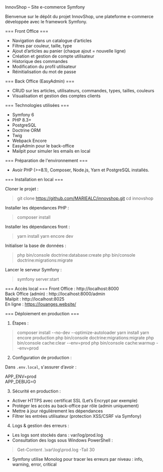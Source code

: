 
InnovShop – Site e-commerce Symfony

Bienvenue sur le dépôt du projet InnovShop, une plateforme e-commerce développée avec le framework Symfony.

=== Front Office ===
- Navigation dans un catalogue d’articles
- Filtres par couleur, taille, type
- Ajout d’articles au panier (chaque ajout = nouvelle ligne)
- Création et gestion de compte utilisateur
- Historique des commandes
- Modification du profil utilisateur
- Réinitialisation du mot de passe

=== Back Office (EasyAdmin) ===
- CRUD sur les articles, utilisateurs, commandes, types, tailles, couleurs
- Visualisation et gestion des comptes clients

=== Technologies utilisées ===
- Symfony 6
- PHP 8.3+
- PostgreSQL
- Doctrine ORM
- Twig
- Webpack Encore
- EasyAdmin pour le back-office
- Mailpit pour simuler les emails en local

=== Préparation de l'environnement ===
- Avoir PHP (>=8.1), Composer, Node.js, Yarn et PostgreSQL installés.

=== Installation en local ===

Cloner le projet :
> git clone https://github.com/MARIEALC/innovshop.git
> cd innovshop

Installer les dépendances PHP :
> composer install

Installer les dépendances front :
> yarn install
> yarn encore dev

Initialiser la base de données :
> php bin/console doctrine:database:create
> php bin/console doctrine:migrations:migrate

Lancer le serveur Symfony :
> symfony server:start

=== Accès local ===
Front Office : http://localhost:8000  
Back Office (admin) : http://localhost:8000/admin  
Mailpit : http://localhost:8025  
En ligne : https://louanges.website/

=== Déploiement en production ===

1. Étapes :

> composer install --no-dev --optimize-autoloader
> yarn install
> yarn encore production
> php bin/console doctrine:migrations:migrate
> php bin/console cache:clear --env=prod
> php bin/console cache:warmup --env=prod

2. Configuration de production :

Dans `.env.local`, s'assurer d’avoir :

APP_ENV=prod  
APP_DEBUG=0

3. Sécurité en production :

- Activer HTTPS avec certificat SSL (Let’s Encrypt par exemple)
- Protéger les accès au back-office par rôle (admin uniquement)
- Mettre à jour régulièrement les dépendances
- Filtrer les entrées utilisateur (protection XSS/CSRF via Symfony)

4. Logs & gestion des erreurs :

- Les logs sont stockés dans : var/log/prod.log
- Consultation des logs sous Windows PowerShell :
> Get-Content .\var\log\prod.log -Tail 30
- Symfony utilise Monolog pour tracer les erreurs par niveau : info, warning, error, critical


